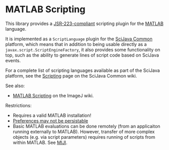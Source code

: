 # MATLAB Scripting

This library provides a
[JSR-223-compliant](https://en.wikipedia.org/wiki/Scripting_for_the_Java_Platform)
scripting plugin for the [MATLAB](http://www.mathworks.com/products/matlab/) language.

It is implemented as a `ScriptLanguage` plugin for the [SciJava
Common](https://github.com/scijava/scijava-common) platform, which means that
in addition to being usable directly as a `javax.script.ScriptEngineFactory`,
it also provides some functionality on top, such as the ability to generate
lines of script code based on SciJava events.

For a complete list of scripting languages available as part of the SciJava
platform, see the
[Scripting](https://github.com/scijava/scijava-common/wiki/Scripting) page on
the SciJava Common wiki.

See also:
* [MATLAB Scripting](http://wiki.imagej.net/MATLAB_Scripting)
  on the ImageJ wiki.

Restrictions:
* Requires a valid MATLAB installation!
* [Preferences may not be persistable](http://www.mathworks.com/matlabcentral/answers/894-java-usernodeforpackage-function-fails-under-matlab-on-os-x)
* Basic MATLAB evaluations can be done remotely (from an applicaiton running externally to MATLAB). However, transfer of more complex objects (e.g. via script parameters) requires running of scripts from within MATLAB. See [MIJI](http://fiji.sc/Miji).
